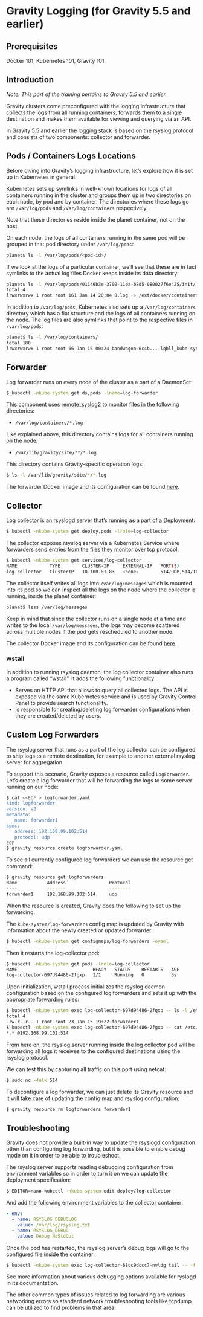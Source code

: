 # Gravity Logging (for Gravity 5.5 and earlier)

## Prerequisites

Docker 101, Kubernetes 101, Gravity 101.

## Introduction

_Note: This part of the training pertains to Gravity 5.5 and earlier._

Gravity clusters come preconfigured with the logging infrastructure that collects the logs from all running containers, forwards them to a single destination and makes them available for viewing and querying via an API.

In Gravity 5.5 and earlier the logging stack is based on the rsyslog protocol and consists of two components: collector and forwarder.

## Pods / Containers Logs Locations

Before diving into Gravity’s logging infrastructure, let’s explore how it is set up in Kubernetes in general.

Kubernetes sets up symlinks in well-known locations for logs of all containers running in the cluster and groups them up in two directories on each node, by pod and by container. The directories where these logs go are `/var/log/pods` and `/var/log/containers` respectively.

Note that these directories reside inside the planet container, not on the host.

On each node, the logs of all containers running in the same pod will be grouped in that pod directory under `/var/log/pods`:

```bash
planet$ ls -l /var/log/pods/<pod-id>/
```

If we look at the logs of a particular container, we’ll see that these are in fact symlinks to the actual log files Docker keeps inside its data directory:

```bash
planet$ ls -l /var/log/pods/01146b3e-3709-11ea-b8d5-080027f6e425/init/
total 4
lrwxrwxrwx 1 root root 161 Jan 14 20:04 0.log -> /ext/docker/containers/236f...-json.log
```

In addition to `/var/log/pods`, Kubernetes also sets up a `/var/log/containers` directory which has a flat structure and the logs of all containers running on the node. The log files are also symlinks that point to the respective files in `/var/log/pods`:

```bash
planet$ ls -l /var/log/containers/
total 180
lrwxrwxrwx 1 root root 66 Jan 15 00:24 bandwagon-6c4b...-lqbll_kube-system_bandwagon-2641....log -> /var/log/pods/0b8e.../bandwagon/1.log
```

## Forwarder

Log forwarder runs on every node of the cluster as a part of a DaemonSet:

```bash
$ kubectl -nkube-system get ds,pods -lname=log-forwarder
```

This component uses [remote_syslog2](https://github.com/papertrail/remote_syslog2) to monitor files in the following directories:

* `/var/log/containers/*.log`

Like explained above, this directory contains logs for all containers running on the node.

* `/var/lib/gravity/site/**/*.log`

This directory contains Gravity-specific operation logs:

```bash
$ ls -l /var/lib/gravity/site/*/*.log
```

The forwarder Docker image and its configuration can be found [here](https://github.com/gravitational/logging-app/tree/version/5.5.x/images/forwarder).

## Collector

Log collector is an rsyslogd server that’s running as a part of a Deployment:

```bash
$ kubectl -nkube-system get deploy,pods -lrole=log-collector
```

The collector exposes rsyslog server via a Kubernetes Service where forwarders send entries from the files they monitor over tcp protocol:

```bash
$ kubectl -nkube-system get services/log-collector
NAME            TYPE        CLUSTER-IP     EXTERNAL-IP   PORT(S)                    AGE
log-collector   ClusterIP   10.100.81.83   <none>        514/UDP,514/TCP,8083/TCP   6h54m
```

The collector itself writes all logs into `/var/log/messages` which is mounted into its pod so we can inspect all the logs on the node where the collector is running, inside the planet container:

```bash
planet$ less /var/log/messages
```

Keep in mind that since the collector runs on a single node at a time and writes to the local `/var/log/messages`, the logs may become scattered across multiple nodes if the pod gets rescheduled to another node.

The collector Docker image and its configuration can be found [here](https://github.com/gravitational/logging-app/tree/version/5.5.x/images/collector).

### wstail

In addition to running rsyslog daemon, the log collector container also runs a program called “wstail”. It adds the following functionality:

* Serves an HTTP API that allows to query all collected logs. The API is exposed via the same Kubernetes service and is used by Gravity Control Panel to provide search functionality.
* Is responsible for creating/deleting log forwarder configurations when they are created/deleted by users.

## Custom Log Forwarders

The rsyslog server that runs as a part of the log collector can be configured to ship logs to a remote destination, for example to another external rsyslog server for aggregation.

To support this scenario, Gravity exposes a resource called `LogForwarder`. Let’s create a log forwarder that will be forwarding the logs to some server running on our node:

```bash
$ cat <<EOF > logforwarder.yaml
kind: logforwarder
version: v2
metadata:
   name: forwarder1
spec:
   address: 192.168.99.102:514
   protocol: udp
EOF
$ gravity resource create logforwarder.yaml
```

To see all currently configured log forwarders we can use the resource get command:

```bash
$ gravity resource get logforwarders
Name           Address                Protocol
----           -------                --------
forwarder1     192.168.99.102:514     udp
```

When the resource is created, Gravity does the following to set up the forwarding.

The `kube-system/log-forwarders` config map is updated by Gravity with information about the newly created or updated forwarder:

```bash
$ kubectl -nkube-system get configmaps/log-forwarders -oyaml
```

Then it restarts the log-collector pod:

```bash
$ kubectl -nkube-system get pods -lrole=log-collector
NAME                            READY   STATUS    RESTARTS   AGE
log-collector-697d94486-2fgxp   1/1     Running   0          5s
```

Upon initialization, wstail process initializes the rsyslog daemon configuration based on the configured log forwarders and sets it up with the appropriate forwarding rules:

```bash
$ kubectl -nkube-system exec log-collector-697d94486-2fgxp -- ls -l /etc/rsyslog.d
total 4
-rw-r--r-- 1 root root 23 Jan 15 19:22 forwarder1
$ kubectl -nkube-system exec log-collector-697d94486-2fgxp -- cat /etc/rsyslog.d/forwarder1
*.* @192.168.99.102:514
```

From here on, the rsyslog server running inside the log collector pod will be forwarding all logs it receives to the configured destinations using the rsyslog protocol.

We can test this by capturing all traffic on this port using netcat:

```bash
$ sudo nc -4ulk 514
```

To deconfigure a log forwarder, we can just delete its Gravity resource and it will take care of updating the config map and rsyslog configuration:

```bash
$ gravity resource rm logforwarders forwarder1
```

## Troubleshooting

Gravity does not provide a built-in way to update the rsyslogd configuration other than configuring log forwarding, but it is possible to enable debug mode on it in order to be able to troubleshoot.

The rsyslog server supports reading debugging configuration from environment variables so in order to turn it on we can update the deployment specification:

```bash
$ EDITOR=nano kubectl -nkube-system edit deploy/log-collector
```

And add the following environment variables to the collector container:

```yaml
- env:
  - name: RSYSLOG_DEBUGLOG
    value: /var/log/rsyslog.txt
  - name: RSYSLOG_DEBUG
    value: Debug NoStdOut
```

Once the pod has restarted, the rsyslog server’s debug logs will go to the configured file inside the container:

```bash
$ kubectl -nkube-system exec log-collector-68cc9dccc7-nvldg tail -- -f /var/log/rsyslog.txt
```

See more information about various debugging options available for ryslogd in its documentation.

The other common types of issues related to log forwarding are various networking errors so standard network troubleshooting tools like tcpdump can be utilized to find problems in that area.
